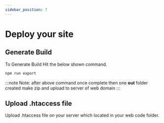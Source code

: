 ```yaml
---
sidebar_position: 7
---
```


# Deploy your site

## Generate Build

To Generate Build Hit the below shown command.

   ```bash
   npm run export
   ```

:::note
Note: after above command once complete then one **out** folder created make zip and upload to server of web domain
:::

## Upload .htaccess file

Upload .htaccess file on your server which located in your web code folder.


<!-- 
## Another way to upload if you have ftp (optional)

1. **Generate Build And Deploy on live server** : To Generate Build Hit the below shown command.

   Set Your Deployment FTP details here go to file **ftp.js**

   ![Ftp](../../static/img/system-config/ftp.png)

2. **Deploy on live server** : Hit the below shown command.

   ```bash
   npm run deploy
   ```

3. **Run your React Web App on Your Server** : first check .htaccess file is there on your server or not. If not then add .htaccess file on your server.

   ```markdown
   Options -MultiViews
   RewriteEngine On
   RewriteCond %{REQUEST_FILENAME} !-f
   RewriteRule ^ index.html [QSA,L]
   ```

4. **Add Build Zip File** : Upload Your Build Zip File On Your Server (if you have used npm run deploy to deploy then you can ignore this step).

5. **Your app is live** : You can finally browse your react eDemand app on your server. -->
